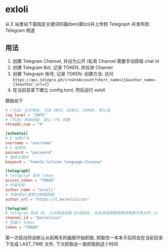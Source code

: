 # exloli

从 E 站里站下载指定关键词的画(ben)廊(zi)并上传到 Telegraph 并发布到 Telegram 频道

## 用法

1. 创建 Telegram Channel, 并设为公开 (私有 Channel 需要手动获取 chat id
2. 创建 Telegram Bot, 记录 TOKEN, 并拉进 Channel
3. 创建 Telegraph 账号, 记录 TOKEN. 创建方法: 访问 `https://api.telegra.ph/createAccount?short_name={}&author_name={}&author_url={}`
4. 在当前目录下建立 config.toml, 然后运行 exloli

模板如下

```toml
# [可选] 日志等级, 可选 INFO, DEBUG, ERROR. 默认误
log_level = "INFO"
# [可选] 抓取线程. 默认 CPU 核数
threads_num = "4"

[exhentai]
# E 站用户名
username = "username"
# E 站密码
password = "password"
# 搜索关键词
keyword = "female:lolicon language:Chinese"

[telegraph]
# telegraph 账号 token
access_token = "TOKEN"
# 作者名称
author_name = "exloli"
# 作者地址(通常为频道链接)
author_url = "https://t.me/exlolicon"

[telegram]
# telegram 频道 ID, 公共频道直接 @+频道名, 私有频道需要需要获取数字格式的 id
channel_id = "@exlolicon"
# 机器人 token
token = "TOKEN"

```

第一次启动将会默认从前两天的画廊开始抓取, 
抓取完一本本子后将会在当前目录下生成 LAST_TIME 文件,
下次抓取会一直抓取到这个时间
